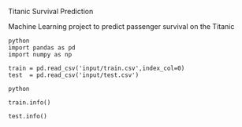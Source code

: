 Titanic Survival Prediction

Machine Learning project to predict passenger survival on the Titanic

```
python
import pandas as pd
import numpy as np

train = pd.read_csv('input/train.csv',index_col=0)
test  = pd.read_csv('input/test.csv')
```

```
python

train.info()

test.info()

```